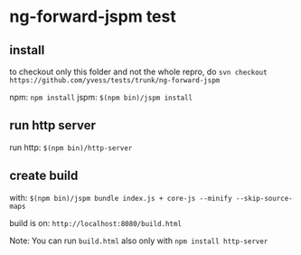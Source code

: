 # ng-forward-jspm test

## install

to checkout only this folder and not the whole repro, do
`svn checkout https://github.com/yvess/tests/trunk/ng-forward-jspm`

npm: `npm install`
jspm: `$(npm bin)/jspm install`

## run http server

run http: `$(npm bin)/http-server`

## create build

with: `$(npm bin)/jspm bundle index.js + core-js --minify --skip-source-maps`

build is on: `http://localhost:8080/build.html`

Note: You can run `build.html` also only with `npm install http-server`
